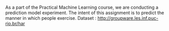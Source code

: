 As a part of the Practical Machine Learning course, we are conducting a prediction model experiment. The intent of this assignment is to predict the manner in which people exercise. Dataset : http://groupware.les.inf.puc-rio.br/har